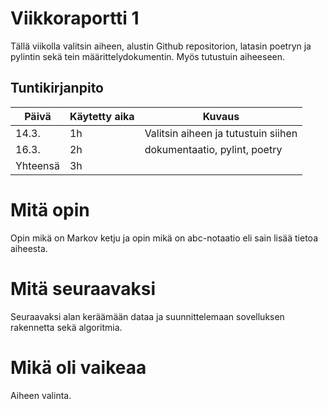 # Viikkoraportti 1

Tällä viikolla valitsin aiheen, alustin Github repositorion, latasin poetryn ja pylintin sekä tein määrittelydokumentin. 
Myös tutustuin aiheeseen. 

## Tuntikirjanpito

| Päivä | Käytetty aika | Kuvaus |
| ----- | ------------- | ------ |
| 14.3.  | 1h            | Valitsin aiheen ja tutustuin siihen |
| 16.3.  | 2h            | dokumentaatio, pylint, poetry |
| Yhteensä | 3h         |        |


# Mitä opin

Opin mikä on Markov ketju ja opin mikä on abc-notaatio eli sain lisää tietoa aiheesta.

# Mitä seuraavaksi

Seuraavaksi alan keräämään dataa ja suunnittelemaan sovelluksen rakennetta sekä algoritmia. 

# Mikä oli vaikeaa

Aiheen valinta.
